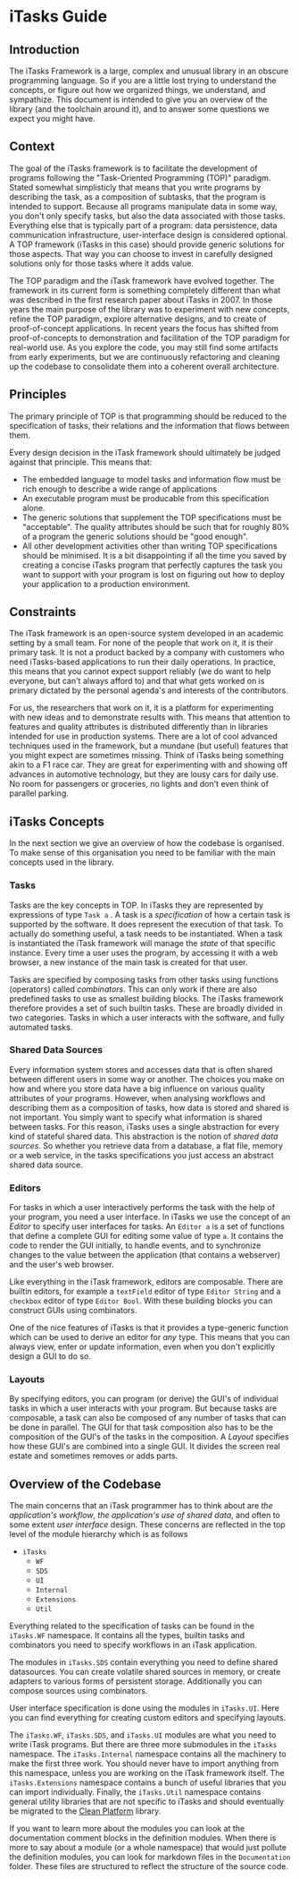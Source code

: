 # iTasks Guide

## Introduction
The iTasks Framework is a large, complex and unusual library in an obscure programming language.
So if you are a little lost trying to understand the concepts, or figure out how we organized things,
we understand, and sympathize.
This document is intended to give you an overview of the library (and the toolchain around it), and to
answer some questions we expect you might have.

## Context

The goal of the iTasks framework is to facilitate the development of programs following the "Task-Oriented Programming (TOP)" paradigm. Stated somewhat simplisticly that means that you write programs by  describing the task, as a composition of subtasks, that the program is intended to support. Because all programs manipulate data in some way, you don't only specify tasks, but also the data associated with those tasks. Everything else that is typically part of a program: data persistence, data communication infrastructure, user-interface design is considered optional. A TOP framework (iTasks in this case) should provide generic solutions for those aspects. That way you can choose to invest in carefully designed solutions only for those tasks where it adds value.

The TOP paradigm and the iTask framework have evolved together. The framework in its current form is something completely different than what was described in the first research paper about iTasks in 2007. In those years the main purpose of the library was to experiment with new concepts, refine the TOP paradigm, explore alternative designs, and to create of proof-of-concept applications. In recent years the focus has shifted from proof-of-concepts to demonstration and facilitation of the TOP paradigm for real-world use.  As you explore the code, you may still find some artifacts from early experiments, but we are continuously refactoring and cleaning up the codebase to consolidate them into a coherent overall architecture.  

## Principles

The primary principle of TOP is that programming should be reduced to the specification of tasks, their relations and the information that flows between them.

Every design decision in the iTask framework should ultimately be judged against that principle. This means that:

- The embedded language to model tasks and information flow must be rich enough to describe a wide range of applications
- An executable program must be producable from this specification alone.
- The generic solutions that supplement the TOP specifications must be "acceptable". The quality attributes should be such that for roughly 80% of a program the generic solutions should be "good enough".
- All other development activities other than writing TOP specifications should be minimised. It is a bit disappointing if all the time you saved by creating a concise iTasks program that perfectly captures the task you want to support with your program is lost on figuring out how to deploy your application to a production environment.   

## Constraints

The iTask framework is an open-source system developed in an academic setting by a small team. For none of the people that work on it, it is their primary task. It is not a product backed by a company with customers who need iTasks-based applications to run their daily operations. In practice, this means that you cannot expect support reliably (we do want to help everyone, but can't always afford to) and that what gets worked on is primary dictated by the personal agenda's and interests of the contributors.

For us, the researchers that work on it, it is a platform for experimenting with new ideas and to demonstrate results with. This means that attention to features and quality attributes is distributed differently than in libraries intended for use in production systems. There are a lot of cool advanced techniques used in the framework, but a mundane (but useful) features that you might expect are sometimes missing. Think of iTasks being something akin to a F1 race car. They are great for experimenting with and showing off advances in automotive technology, but they are lousy cars for daily use. No room for passengers or groceries, no lights and don't even think of parallel parking. 

## iTasks Concepts

In the next section we give an overview of how the codebase is organised. To make sense of this organisation you need to be familiar with the main concepts used in the library.

### Tasks

Tasks are the key concepts in TOP.  In iTasks they are represented by expressions of type `Task a` . A task is a  _specification_ of how a certain task is supported by the software. It does represent the execution of that task. To actually do something useful, a task needs to be instantiated. When a task is instantiated the iTask framework will manage the _state_ of that specific instance. Every time a user uses the program, by accessing it with a web browser, a new instance of the main task is created for that user.

Tasks are specified by composing tasks from other tasks using functions (operators) called _combinators_. This can only work if there are also predefined tasks to use as smallest building blocks. The iTasks framework therefore provides a set of such builtin tasks. These are broadly divided in two categories. Tasks in which a user interacts with the software, and fully automated tasks.

### Shared Data Sources

Every information system stores and accesses data that is often shared between different users in some way or another. The choices you make on how and where you store data have a big influence on various quality attributes of your programs. However, when analysing workflows and describing them as a composition of tasks, how data is stored and shared is not important. You simply want to specify what information is shared between tasks. For this reason, iTasks uses a single abstraction for every kind of stateful shared data. This abstraction is the notion of _shared data sources_.  So whether you retrieve data from a database, a flat file, memory or a web service, in the tasks specifications you just access an abstract shared data source.

### Editors

For tasks in which a user interactively performs the task with the help of your program, you need a user interface. In iTasks we use the concept of an _Editor_ to specify user interfaces for tasks. An `Editor a` is a set of functions that define a complete GUI for editing some value of type `a`. It contains the code to render the GUI initially, to handle events, and to synchronize changes to the value between the application (that contains a webserver) and the user's web browser.

Like everything in the iTask framework, editors are composable. There are builtin editors, for example a `textField` editor of type `Editor String` and a `checkbox` editor of type `Editor Bool`. With these building blocks you can construct GUIs using combinators.

One of the nice features of iTasks is that it provides a type-generic function which can be used to derive an editor for _any_ type. This means that you can always view, enter or update information, even when you don't explicitly design a GUI to do so.

### Layouts

By specifying editors, you can program (or derive) the GUI's of individual tasks in which a user interacts with  your program. But because tasks are composable, a task can also be composed of any number of tasks that can be done in parallel. The GUI for that task composition also has to be the composition of the GUI's of the tasks in the composition. A _Layout_ specifies how these GUI's are combined into a single GUI. It divides the screen real estate and sometimes removes or adds parts.

## Overview of the Codebase

The main concerns that an iTask programmer has to think about are _the application's workflow_, _the application's use of shared data_, and often to some extent _user interface_ design. These concerns are reflected in the top level of the module hierarchy which is as follows

- `iTasks`
  - `WF`
  - `SDS`
  - `UI`
  - `Internal`
  - `Extensions`
  - `Util`

Everything related to the specification of tasks can be found in the `iTasks.WF` namespace. It contains all the types, builtin tasks and combinators you need to specify workflows in an iTask application.

The modules in `iTasks.SDS` contain everything you need to define shared datasources. You can create volatile shared sources in memory, or create adapters to various forms of persistent storage. Additionally you can compose sources using combinators.

User interface specification is done using the modules in `iTasks.UI`. Here you can find everything for creating custom editors and specifying layouts. 

The `iTasks.WF`, `iTasks.SDS`, and `iTasks.UI` modules are what you need to write iTask programs. But there are three more submodules in the `iTasks` namespace. The `iTasks.Internal` namespace contains all the machinery to make the first three work. You should never have to import anything from this namespace, unless you are working on the iTask framework itself. The `iTasks.Extensions` namespace contains a bunch of useful libraries that you can import individually. Finally, the `iTasks.Util` namespace contains general utility libraries that are not specific to iTasks and should eventually be migrated to the [Clean Platform](https://gitlab.science.ru.nl/clean-and-itasks/clean-platform) library.

If you want to learn more about the modules you can look at the documentation comment blocks in the definition modules. When there is more to say about a module (or a whole namespace) that would just pollute the definition modules, you can look for markdown files in the `Documentation` folder. These files are structured to reflect the structure of the source code.

